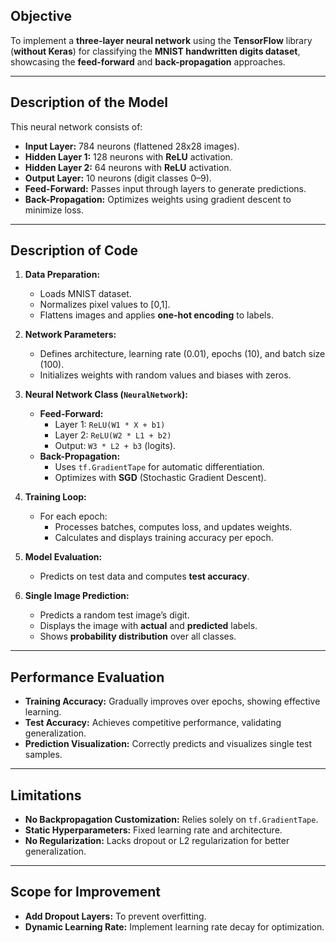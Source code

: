 ## Objective

To implement a **three-layer neural network** using the **TensorFlow** library (**without Keras**) for classifying the **MNIST handwritten digits dataset**, showcasing the **feed-forward** and **back-propagation** approaches.

---

## Description of the Model

This neural network consists of:

- **Input Layer:** 784 neurons (flattened 28x28 images).
- **Hidden Layer 1:** 128 neurons with **ReLU** activation.
- **Hidden Layer 2:** 64 neurons with **ReLU** activation.
- **Output Layer:** 10 neurons (digit classes 0–9).
- **Feed-Forward:** Passes input through layers to generate predictions.
- **Back-Propagation:** Optimizes weights using gradient descent to minimize loss.

---

## Description of Code

1. **Data Preparation:**

   - Loads MNIST dataset.
   - Normalizes pixel values to [0,1].
   - Flattens images and applies **one-hot encoding** to labels.

2. **Network Parameters:**

   - Defines architecture, learning rate (0.01), epochs (10), and batch size (100).
   - Initializes weights with random values and biases with zeros.

3. **Neural Network Class (`NeuralNetwork`):**

   - **Feed-Forward:**
     - Layer 1: `ReLU(W1 * X + b1)`
     - Layer 2: `ReLU(W2 * L1 + b2)`
     - Output: `W3 * L2 + b3` (logits).
   - **Back-Propagation:**
     - Uses `tf.GradientTape` for automatic differentiation.
     - Optimizes with **SGD** (Stochastic Gradient Descent).

4. **Training Loop:**

   - For each epoch:
     - Processes batches, computes loss, and updates weights.
     - Calculates and displays training accuracy per epoch.

5. **Model Evaluation:**

   - Predicts on test data and computes **test accuracy**.

6. **Single Image Prediction:**
   - Predicts a random test image’s digit.
   - Displays the image with **actual** and **predicted** labels.
   - Shows **probability distribution** over all classes.

---

## Performance Evaluation

- **Training Accuracy:** Gradually improves over epochs, showing effective learning.
- **Test Accuracy:** Achieves competitive performance, validating generalization.
- **Prediction Visualization:** Correctly predicts and visualizes single test samples.

---

## Limitations

- **No Backpropagation Customization:** Relies solely on `tf.GradientTape`.
- **Static Hyperparameters:** Fixed learning rate and architecture.
- **No Regularization:** Lacks dropout or L2 regularization for better generalization.

---

## Scope for Improvement

- **Add Dropout Layers:** To prevent overfitting.
- **Dynamic Learning Rate:** Implement learning rate decay for optimization.

